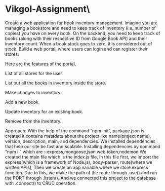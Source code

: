 # Vikgol-Assignment\

Create a web application for book inventory management. Imagine you are managing a
bookstore and need to keep track of inventory (i.e.,number of copies) you have on every book.
On the backend, you need to keep track of books (along with their respective ID from Google
Book API) and their inventory count. When a book stock goes to zero, it is considered out of
stock.
Build a web portal, where users can login and can register their stores.

Here are the features of the portal,

List of all stores for the user

List out all the books in inventory inside the store.

Make changes to inventory:

Add a new book.

Update inventory for an existing book.

Remove from the inventory.


Approach: 
 With the help of the command “npm init”, package.json is created it contains metadata about the project like name(project name), version, description, main, and dependencies.
We installed dependencies that help our site be fast and scalable. 
Installing dependencies by command “npm i <package name>” which are    :-express,mongoose,json web token,nodemon 
 We created the main file which is the index.js file, In this file first, we import the express(which is a framework of Node.js), body-parser, route(where we written APIs),
Then we create an app variable where we store express function. Due to this, we make the path of the route through .use() and run the PORT through .listen(). And we connected this project to the database with .connect() to CRUD operation. 
